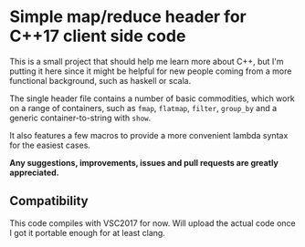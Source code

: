 # Simple map/reduce header for C++17 client side code

This is a small project that should help me learn more about C++, but I'm putting it here
since it might be helpful for new people coming from a more functional background, such as haskell or scala.

The single header file contains a number of basic commodities, which work on a range of containers, 
such as `fmap`, `flatmap`, `filter`, `group_by` and a generic container-to-string with `show`.

It also features a few macros to provide a more convenient lambda syntax for the easiest cases.

**Any suggestions, improvements, issues and pull requests are greatly appreciated.**

## Compatibility

This code compiles with VSC2017 for now. Will upload the actual code once I got it portable enough for at least clang.



